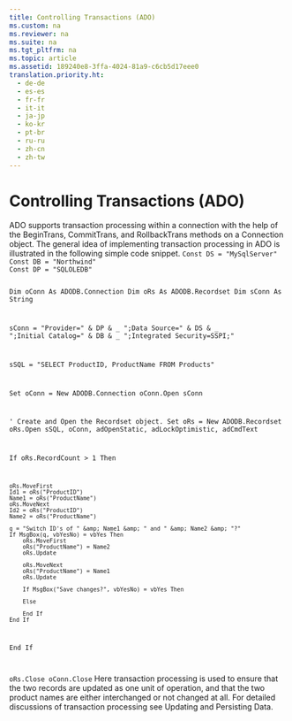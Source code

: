```yaml
---
title: Controlling Transactions (ADO)
ms.custom: na
ms.reviewer: na
ms.suite: na
ms.tgt_pltfrm: na
ms.topic: article
ms.assetid: 189240e8-3ffa-4024-81a9-c6cb5d17eee0
translation.priority.ht: 
  - de-de
  - es-es
  - fr-fr
  - it-it
  - ja-jp
  - ko-kr
  - pt-br
  - ru-ru
  - zh-cn
  - zh-tw
---
```

# Controlling Transactions (ADO)
<?xml version="1.0" encoding="utf-8"?>
<developerReferenceWithoutSyntaxDocument xmlns="http://ddue.schemas.microsoft.com/authoring/2003/5" xmlns:xlink="http://www.w3.org/1999/xlink" xmlns:xsi="http://www.w3.org/2001/XMLSchema-instance" xsi:schemaLocation="http://ddue.schemas.microsoft.com/authoring/2003/5 http://dduestorage.blob.core.windows.net/ddueschema/developer.xsd">
  <introduction>
    <para>ADO supports transaction processing within a connection with the help of the <legacyBold>BeginTrans</legacyBold>, <legacyBold>CommitTrans</legacyBold>, and <legacyBold>RollbackTrans</legacyBold> methods on a <legacyBold>Connection</legacyBold> object. The general idea of implementing transaction processing in ADO is illustrated in the following simple code snippet.</para>
    <code>Const DS = "MySqlServer"
Const DB = "Northwind"
Const DP = "SQLOLEDB"

Dim oConn As ADODB.Connection
Dim oRs As ADODB.Recordset
Dim sConn As String

sConn = "Provider=" &amp; DP &amp; _
          ";Data Source=" &amp; DS &amp; _
          ";Initial Catalog=" &amp; DB &amp; _
          ";Integrated Security=SSPI;"

sSQL = "SELECT ProductID, ProductName FROM Products"

Set oConn = New ADODB.Connection
oConn.Open sConn

' Create and Open the Recordset object.
Set oRs = New ADODB.Recordset
oRs.Open sSQL, oConn, adOpenStatic, adLockOptimistic, adCmdText

If oRs.RecordCount &gt; 1 Then
    
        
    oRs.MoveFirst
    Id1 = oRs("ProductID")
    Name1 = oRs("ProductName")
    oRs.MoveNext
    Id2 = oRs("ProductID")
    Name2 = oRs("ProductName")

    q = "Switch ID's of " &amp; Name1 &amp; " and " &amp; Name2 &amp; "?"
    If MsgBox(q, vbYesNo) = vbYes Then
        oRs.MoveFirst
        oRs("ProductName") = Name2
        oRs.Update
        
        oRs.MoveNext
        oRs("ProductName") = Name1
        oRs.Update
    
        If MsgBox("Save changes?", vbYesNo) = vbYes Then
            
        Else
            
        End If
    End If
    
End If
        
     
oRs.Close
oConn.Close</code>
    <para>Here transaction processing is used to ensure that the two records are updated as one unit of operation, and that the two product names are either interchanged or not changed at all. </para>
    <para>For detailed discussions of transaction processing see <legacyLink xlink:href="8dc27274-4f96-43d1-913c-4ff7d01b9a27">Updating and Persisting Data</legacyLink>. </para>
  </introduction>
  <relatedTopics />
</developerReferenceWithoutSyntaxDocument>